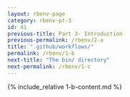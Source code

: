 ```yaml
---
layout: rbenv-page
category: rbenv-pt-3
id: 41
previous-title: Part 3- Introduction
previous-permalink: /rbenv/2-a
title: ".github/workflows/"
permalink: /rbenv/1-b
next-title: "The bin/ directory"
next-permalink: /rbenv/1-c
---
```


{% include_relative 1-b-content.md %}
